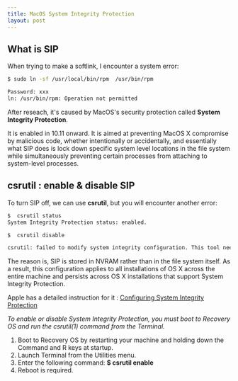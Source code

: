 ```yaml
---
title: MacOS System Integrity Protection
layout: post
---
```


## What is SIP

When trying to make a softlink, I encounter a system error:

```bash
$ sudo ln -sf /usr/local/bin/rpm  /usr/bin/rpm

Password: xxx
ln: /usr/bin/rpm: Operation not permitted
```

After reseach, it's caused by MacOS's security protection called **System Integrity Protection**.

It is enabled in 10.11 onward. It is aimed at preventing MacOS X compromise by malicious code, whether intentionally or accidentally, and essentially what SIP does is lock down specific system level locations in the file system while simultaneously preventing certain processes from attaching to system-level processes.

## csrutil : enable & disable SIP

To turn SIP off, we can use **csrutil**, but you will encounter another error:

```bash
$  csrutil status
System Integrity Protection status: enabled.

$  csrutil disable

csrutil: failed to modify system integrity configuration. This tool needs to be executed from the Recovery OS.
```

The reason is, SIP is stored in NVRAM rather than in the file system itself. As a result, this configuration applies to all installations of OS X across the entire machine and persists across OS X installations that support System Integrity Protection.

Apple has a detailed instruction for it : [Configuring System Integrity Protection](https://developer.apple.com/library/content/documentation/Security/Conceptual/System_Integrity_Protection_Guide/ConfiguringSystemIntegrityProtection/ConfiguringSystemIntegrityProtection.html)

*To enable or disable System Integrity Protection, you must boot to Recovery OS and run the csrutil(1) command from the Terminal.*

1. Boot to Recovery OS by restarting your machine and holding down the Command and R keys at startup.
2. Launch Terminal from the Utilities menu.
3. Enter the following command: **$ csrutil enable**
4. Reboot is required.


